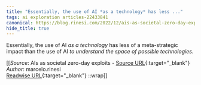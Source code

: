 ```yaml
---
title: "Essentially, the use of AI *as a technology* has less ..."
tags: ai exploration articles-22433841
canonical: https://blog.rinesi.com/2022/12/ais-as-societal-zero-day-exploits/
hide_title: true
---
```


Essentially, the use of AI *as a technology* has less of a meta-strategic impact than the use of AI *to understand the space of possible technologies*.


[[_Source_: AIs as societal zero-day exploits - [Source URL](https://blog.rinesi.com/2022/12/ais-as-societal-zero-day-exploits/){:target="_blank"}<br>
_Author_: marcelo.rinesi<br>
[Readwise URL](https://readwise.io/open/441595836){:target="_blank"}
::wrap]]